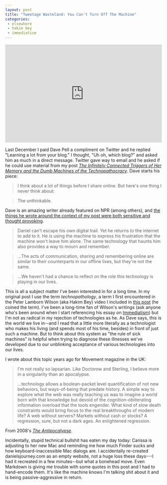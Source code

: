 ```yaml
---
layout: post
title: "Tweetage Wasteland: You Can't Turn Off The Machine"
categories:
 - elsewhere
 - hakim bey
 - immediatism
---
```


<iframe width="100%" height="315" src="https://www.youtube.com/embed/u7ziwuIpnVY" frameborder="0" allowfullscreen></iframe>

Last December I paid Dave Pell a compliment on Twitter and he replied "<a class="dead" title="dead link">Learning a lot from your blog</a>." I thought, "Uh oh, which blog?" and asked him as much in a direct message. Twitter gave way to email and he asked if he could use material from my post _[The Infinitely Connected Triggers of Her Memory and the Dumb Machines of the Technopathocracy](/2010/11/29/connected/)_. Dave starts his piece:

> I think about a lot of things before I share online. But here's one thing I never think about:

> The unthinkable.

Dave is an amazing writer already featured on NPR (among others), and [the things he wrote around the context of my post were both sensitive and thought provoking](https://web.archive.org/web/20110109152208/http://tweetagewasteland.com/2011/01/you-cant-turn-off-the-machine/). 

> Daniel can't escape his own digital trail. Yet he returns to the internet to add to it. He is using the machine to express his frustration that the machine won't leave him alone. The same technology that haunts him also provides a way to mourn and remember.

> ...The acts of communication, sharing and remembering online are similar to their counterparts in our offline lives, but they're not the same.

> ...We haven't had a chance to reflect on the role this technology is playing in our lives.

This is all a subject matter I've been interested in for a long time. In my original post I use the term _technopathology_, a term I first encountered in the Peter Lamborn Wilson (aka Hakim Bey) video I included in [this post](/2010/10/28/isolation/) (he coined the term). I've been a long-time fan of Wilson's writings (ask anyone who's been around when I start referencing his essay on [Immediatism](https://theanarchistlibrary.org/library/hakim-bey-immediatism)) but I'm not as radical in my rejection of technologies as he. As Dave says, this is the world we live in--and I read that a little more literally as a technologist who makes his living (and spends most of his time, besides) in front of just such a machine. But to think about this system as "the rule of sick machines" is helpful when trying to diagnose these illnesses we've developed due to our unblinking acceptance of various technologies into our lives.

I wrote about this topic years ago for Movement magazine in the UK: 

> I'm not really so lapsarian. Like Doctorow and Sterling, I believe more in a singularity than an apocalypse.
> 
> ...technology allows a boolean-packet level quantification of not new behaviors, but ways-of-being that predate history. A simple way to explore what the web was really teaching us was to imagine a world born with that knowledge but devoid of the cognition-obliterating information overload that the tools engender. What kind of slow death constraints would bring focus to the real breakthroughs of modern life? A web without servers? Markets without cash or stocks? A regression, sure, but not a dark ages. An enlightened regression.

From 2008's _[The Antipocalypse](/writings/antipocalypse/)_.

<p class="postscript">Incidentally, stupid technical bullshit has eaten my day today: Carissa is adjusting to her new Mac and reminding me how much Finder sucks and how keyboard-inaccessible Mac dialogs are. I accidentally re-created danielsjourney.com as an empty website, not a huge loss these days---I had it recreated in a few minutes--but what a bonehead move. Even Markdown is giving me trouble with some quotes in this post and I had to hand-encode them. It's like the machine knows I'm talking shit about it and is being passive-aggressive in return.</p>

